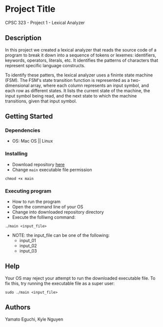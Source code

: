 # Project Title

CPSC 323 - Project 1 - Lexical Analyzer

## Description

In this project we created a lexical analyzer that reads the source code of a program to break it down into a sequence of tokens or lexemes: identifiers, keywords, operators, literals, etc. It identifies the patterns of characters that represent specific language constructs.

To identify these patters, the lexical analyzer uses a fininte state machine (FSM). The FSM's state transition function is represented as a two-dimensional array, where each column represents an input symbol, and each row as different states. It lists the current state of the machine, the input symbol being read, and the next state to which the machine transitions, given that input symbol.

## Getting Started

### Dependencies

* OS: Mac OS || Linux

### Installing

* Download repository [here](https://drive.google.com/drive/folders/1hJgv3bLMmWzmNtJtFsQ56xuGiGux_Hu1?usp=share_link)
* Change ```main``` executable file permission
```
chmod +x main
```

### Executing program

* How to run the program
* Open the command line of your OS
* Change into downloaded repository directory
* Execute the folliwng command:
```
./main <input_file>
```
* NOTE: the input_file can be one of the following:
    * input_01
    * input_02
    * input_03

## Help

Your OS may reject your attempt to run the downloaded executable file. To fix this, try running the executable file as a super user:
```
sudo ./main <input_file>
```

## Authors

Yamato Eguchi, 
Kyle Nguyen